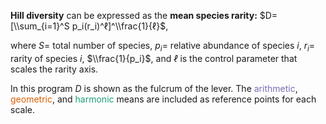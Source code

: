**Hill diversity** can be expressed as the **mean species rarity:** $D=[\\sum_{i=1}^S p_i(r_i)^ℓ]^\\frac{1}{ℓ}$, 

where $S =$ total number of species, $p_i =$ relative abundance of species $i$, $r_i =$ rarity  of species $i$, $\\frac{1}{p_i}$, and $ℓ$ is the control parameter that scales the rarity axis.

In this program $D$ is shown as the fulcrum of the lever. The <span style="color:#7570b3"> arithmetic</span>, <span style="color:#d95f02"> geometric</span>, and <span style="color:#1b9e77">harmonic</span> means are included as reference points for each scale.
